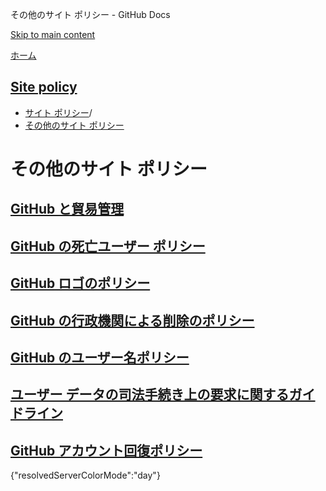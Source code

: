 その他のサイト ポリシー - GitHub Docs

[Skip to main content](#main-content)

[ホーム](/ja)

[Site policy](/ja/site-policy)
----------

* [サイト ポリシー](/ja/site-policy)/
* [その他のサイト ポリシー](/ja/site-policy/other-site-policies)

その他のサイト ポリシー
==========

[GitHub と貿易管理](/ja/site-policy/other-site-policies/github-and-trade-controls)
----------

[GitHub の死亡ユーザー ポリシー](/ja/site-policy/other-site-policies/github-deceased-user-policy)
----------

[GitHub ロゴのポリシー](/ja/site-policy/other-site-policies/github-logo-policy)
----------

[GitHub の行政機関による削除のポリシー](/ja/site-policy/other-site-policies/github-government-takedown-policy)
----------

[GitHub のユーザー名ポリシー](/ja/site-policy/other-site-policies/github-username-policy)
----------

[ユーザー データの司法手続き上の要求に関するガイドライン](/ja/site-policy/other-site-policies/guidelines-for-legal-requests-of-user-data)
----------

[GitHub アカウント回復ポリシー](/ja/site-policy/other-site-policies/github-account-recovery-policy)
----------

{"resolvedServerColorMode":"day"}
